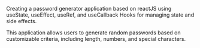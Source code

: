 Creating a password generator application based on reactJS using useState, useEffect, useRef, and useCallback Hooks for managing state and side effects.

This application allows users to generate random passwords based on customizable criteria, including length, numbers, and special characters.

